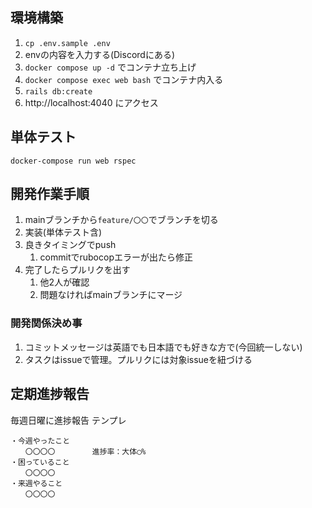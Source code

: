 ## 環境構築

1. `cp .env.sample .env`
2. envの内容を入力する(Discordにある)
3. `docker compose up -d` でコンテナ立ち上げ
4. `docker compose exec web bash` でコンテナ内入る
5. `rails db:create`
6. http://localhost:4040 にアクセス

## 単体テスト
```shell
docker-compose run web rspec
```

## 開発作業手順

1. mainブランチから`feature/〇〇`でブランチを切る
2. 実装(単体テスト含)
3. 良きタイミングでpush
   1. commitでrubocopエラーが出たら修正
4. 完了したらプルリクを出す
   1. 他2人が確認
   2. 問題なければmainブランチにマージ
   
### 開発関係決め事
1. コミットメッセージは英語でも日本語でも好きな方で(今回統一しない)
2. タスクはissueで管理。プルリクには対象issueを紐づける
  
## 定期進捗報告
毎週日曜に進捗報告
テンプレ
```
・今週やったこと
　　〇〇〇〇　　　　　進捗率：大体◯%
・困っていること
　　〇〇〇〇
・来週やること
　　〇〇〇〇
```
